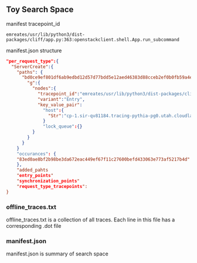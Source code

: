 ## Toy Search Space
manifest
tracepoint_id
```
emreates/usr/lib/python3/dist-packages/cliff/app.py:363:openstackclient.shell.App.run_subcommand
```
manifest.json structure
```json
"per_request_type":{
  "ServerCreate":{
    "paths": {
      "bd0ce9ef801df6ab9edbd12d57d77bdd5e12aed46383d88cceb2ef0b0fb59a4e": {
        "g":{
          "nodes":{
            "tracepoint_id":"emreates/usr/lib/python3/dist-packages/cliff/app.py:363:openstackclient.shell.App.run_subcommand",
            "variant":"Entry",
            "key_value_pair":
              "host":{
                "Str":"cp-1.sir-qv81184.tracing-pythia-pg0.utah.cloudlab.us"
              }
              "lock_queue":{}
          }
        }
      }
    }
    "occurances": {
    "83ed0ae8bf2b98be3da672eac449ef67f11c27600befd433063e773af5217b4d":
    },
    "added_pahts
    "entry_points"
    "synchronization_points"
    "request_type_tracepoints":
}
```

### offline_traces.txt
offline_traces.txt is a collection of all traces. Each line in this file has a corresponding .dot file

### manifest.json
manifest.json is summary of search space
